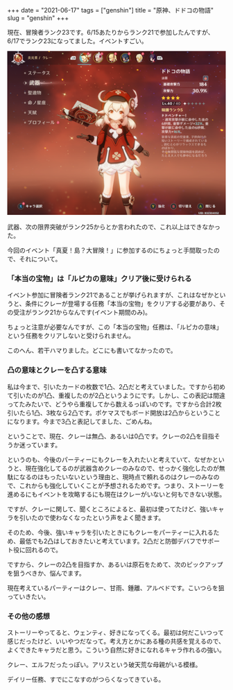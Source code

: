 +++
date = "2021-06-17"
tags = ["genshin"]
title = "原神、ドドコの物語"
slug = "genshin"
+++

現在、冒険者ランク23です。6/15あたりからランク21で参加したんですが、6/17でランク23になってました。イベントすごい。

![](https://raw.githubusercontent.com/syui/img/master/other/genshin_20210617_0001.png)

武器、次の限界突破がランク25からとか言われたので、これ以上はできなかった。

今回のイベント「真夏！島？大冒険！」に参加するのにちょっと手間取ったので、それについて。

### 「本当の宝物」は「ルピカの意味」クリア後に受けられる

イベント参加に冒険者ランク21であることが挙げられますが、これはなぜかというと、条件にクレーが登場する任務「本当の宝物」をクリアする必要があり、その受注がランク21からなんです(イベント期間のみ)。

ちょっと注意が必要なんですが、この「本当の宝物」任務は、「ルピカの意味」という任務をクリアしないと受けられません。

このへん、若干ハマりました。どこにも書いてなかったので。

### 凸の意味とクレーを凸する意味

私は今まで、引いたカードの枚数で1凸、2凸だと考えていました。ですから初めて引いたのが1凸、重複したのが2凸というようにです。しかし、この表記は間違ってたみたいで、どうやら重複してから数えるっぽいのです。ですから合計2枚引いたら1凸、3枚なら2凸です。ポケマスでもボード開放は2凸からということになります。今まで3凸と表記してました、ごめんね。

ということで、現在、クレーは無凸、あるいは0凸です。クレーの2凸を目指そうか迷っています。

というのも、今後のパーティーにもクレーを入れたいと考えていて、なぜかというと、現在強化してるのが武器含めクレーのみなので、せっかく強化したのが無駄になるのはもったいないという理由と、現時点で頼れるのはクレーのみなので、これからも強化していくことが予想されるためです。つまり、ストーリーを進めるにもイベントを攻略するにも現在はクレーがいないと何もできない状態。

ですが、クレーに関して、聞くところによると、最初は使ってたけど、強いキャラを引いたので使わなくなったという声をよく聞きます。

そのため、今後、強いキャラを引いたときにもクレーをパーティーに入れるため、最低でも2凸はしておきたいと考えています。2凸だと防御デバフでサポート役に回れるので。

ですから、クレーの2凸を目指すか、あるいは原石をためて、次のピックアップを狙うべきか、悩んでます。

現在考えているパーティーはクレー、甘雨、鍾離、アルベドです。こいつらを狙っていきたい。

### その他の感想

ストーリーやってると、ウェンティ、好きになってくる。最初は何だこいつって感じだったけど、いいやつだなって。考え方とかにある種の共感を覚えるので、よくできたキャラだと思う。こういう自然に好きになれるキャラ作れるの強い。

クレー、エルフだったっぽい。アリスという破天荒な母親がいる模様。

デイリー任務、すでにこなすのがつらくなってきている。

